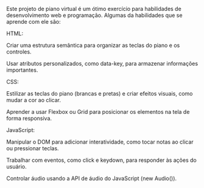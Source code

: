Este projeto de piano virtual é um ótimo exercício para habilidades de desenvolvimento web e programação. Algumas da habilidades que se aprende com ele são:

HTML:

Criar uma estrutura semântica para organizar as teclas do piano e os controles.

Usar atributos personalizados, como data-key, para armazenar informações importantes.

CSS:

Estilizar as teclas do piano (brancas e pretas) e criar efeitos visuais, como mudar a cor ao clicar.

Aprender a usar Flexbox ou Grid para posicionar os elementos na tela de forma responsiva.

JavaScript:

Manipular o DOM para adicionar interatividade, como tocar notas ao clicar ou pressionar teclas.

Trabalhar com eventos, como click e keydown, para responder às ações do usuário.

Controlar áudio usando a API de áudio do JavaScript (new Audio()).
